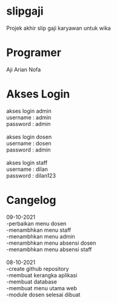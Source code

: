 # slipgaji
Projek akhir slip gaji karyawan untuk wika
<br/>

# Programer
Aji Arian Nofa
<br/>

# Akses Login
akses login admin <br/>
username : admin <br/>
password : admin <br/><br/>
akses login dosen <br/>
username : dosen <br/>
password : admin <br/><br/>
akses login staff <br/>
username : dilan <br/>
password : dilan123 <br/> 

# Cangelog
09-10-2021<br/>
-perbaikan menu dosen<br/>
-menambhkan menu staff<br/>
-menambhkan menu admin<br/>
-menambhkan menu absensi dosen<br/>
-menambhkan menu absensi staff<br/><br/>
08-10-2021<br/>
-create github repository<br/>
-membuat kerangka aplikasi<br/>
-membuat database <br/>
-membuat menu utama web<br/>
-module dosen selesai dibuat<br/>


